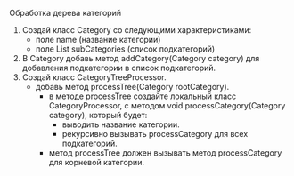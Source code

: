 Обработка дерева категорий

1. Создай класс Category со следующими характеристиками:
   - поле name (название категории)
   - поле List<Category> subCategories (список подкатегорий)
2. В Category добавь метод addCategory(Category category) для добавления подкатегории в список подкатегорий.
3. Создай класс CategoryTreeProcessor.
   - добавь метод processTree(Category rootCategory).
     - в методе processTree создайте локальный класс CategoryProcessor, с методом void processCategory(Category category), который будет:
       - выводить название категории.
       - рекурсивно вызывать processCategory для всех подкатегорий.
     - метод processTree должен вызывать метод processCategory для корневой категории.